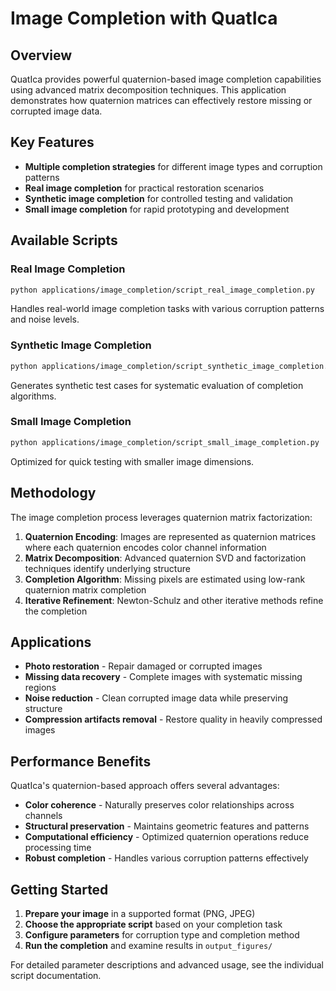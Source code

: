 # Image Completion with QuatIca

## Overview

QuatIca provides powerful quaternion-based image completion capabilities using advanced matrix decomposition techniques. This application demonstrates how quaternion matrices can effectively restore missing or corrupted image data.

## Key Features

- **Multiple completion strategies** for different image types and corruption patterns
- **Real image completion** for practical restoration scenarios  
- **Synthetic image completion** for controlled testing and validation
- **Small image completion** for rapid prototyping and development

## Available Scripts

### Real Image Completion
```bash
python applications/image_completion/script_real_image_completion.py
```
Handles real-world image completion tasks with various corruption patterns and noise levels.

### Synthetic Image Completion  
```bash
python applications/image_completion/script_synthetic_image_completion.py
```
Generates synthetic test cases for systematic evaluation of completion algorithms.

### Small Image Completion
```bash
python applications/image_completion/script_small_image_completion.py
```
Optimized for quick testing with smaller image dimensions.

## Methodology

The image completion process leverages quaternion matrix factorization:

1. **Quaternion Encoding**: Images are represented as quaternion matrices where each quaternion encodes color channel information
2. **Matrix Decomposition**: Advanced quaternion SVD and factorization techniques identify underlying structure
3. **Completion Algorithm**: Missing pixels are estimated using low-rank quaternion matrix completion
4. **Iterative Refinement**: Newton-Schulz and other iterative methods refine the completion

## Applications

- **Photo restoration** - Repair damaged or corrupted images
- **Missing data recovery** - Complete images with systematic missing regions  
- **Noise reduction** - Clean corrupted image data while preserving structure
- **Compression artifacts removal** - Restore quality in heavily compressed images

## Performance Benefits

QuatIca's quaternion-based approach offers several advantages:
- **Color coherence** - Naturally preserves color relationships across channels
- **Structural preservation** - Maintains geometric features and patterns
- **Computational efficiency** - Optimized quaternion operations reduce processing time
- **Robust completion** - Handles various corruption patterns effectively

## Getting Started

1. **Prepare your image** in a supported format (PNG, JPEG)
2. **Choose the appropriate script** based on your completion task
3. **Configure parameters** for corruption type and completion method
4. **Run the completion** and examine results in `output_figures/`

For detailed parameter descriptions and advanced usage, see the individual script documentation.

